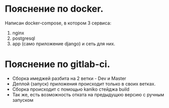 # Пояснение по docker.
Написан docker-compose, в котором 3 сервиса:
1. nginx
2. postgresql
3. app (само приложение django)
и сеть для них.

# Пояснение по gitlab-ci.
- Сборка имеджей разбита на 2 ветки - Dev и Master
- Деплой (запуск) приложения происходит только в своих ветках.
- Сборка происходит с помощью kaniko стейджа build
- Так же, есть возможность отката на предыдущкю версию с ручным запуском
